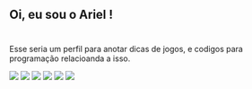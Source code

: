 ## Oi, eu sou o Ariel ! <h1>
Esse seria um perfil para anotar dicas de jogos, e codigos para programação relacioanda a isso.

<div> 
  <a href="https://github.com/ArielForza"_blank"><img src="https://img.shields.io/badge/GitHub-100000?style=for-the-badge&logo=github&logoColor=white" target="_blank"></a>
  <a href="https://www.youtube.com/channel/UCwEGvMwR6OJ7M-S9jZIKqNw" target="_blank"><img src="https://img.shields.io/badge/YouTube-FF0000?style=for-the-badge&logo=youtube&logoColor=white" target="_blank"></a>
 <a href="https://www.twitch.tv/arielforza" target="_blank"><img src="https://img.shields.io/badge/Twitch-9146FF?style=for-the-badge&logo=twitch&logoColor=white" target="_blank"></a>
 <a href="https://discord.gg/GbVQJVm7" target="_blank"><img src="https://img.shields.io/badge/Discord-7289DA?style=for-the-badge&logo=discord&logoColor=white" target="_blank"></a> 
<a href="https://steamcommunity.com/profiles/76561198168910484/"_blank"><img src="https://img.shields.io/badge/Steam-000000?style=for-the-badge&logo=steam&logoColor=white"></a>
 <a href="https://account.xbox.com/pt-BR/Profile?xr=mebarnav&csrf=3xj0jS2AzNjnxIorDuo19XrSt3TDuwaJJH0WwUrKkQrOLOpTBkuJwdBA0uDweI8xXJRla4Vx_F5XvEAvlHwl2jGJ4fI1&wa=wsignin1.0"_blank"><img src="https://img.shields.io/badge/Xbox-107C10?style=for-the-badge&logo=xbox&logoColor=white" target="_blank"></a>
</div>
